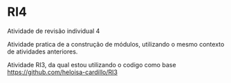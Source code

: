 # RI4
Atividade de revisão individual 4

Atividade pratica de a construção de módulos, utilizando o mesmo contexto de atividades anteriores.

Atividade RI3, da qual estou utilizando o codigo como base
https://github.com/heloisa-cardillo/RI3
